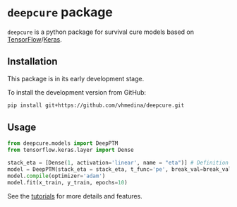 # `deepcure` package

`deepcure` is a python package for survival cure models based on [TensorFlow](https://www.tensorflow.org/)/[Keras](https://keras.io/).

## Installation

This package is in its early development stage.

To install the development version from GitHub:
```bash
pip install git+https://github.com/vhmedina/deepcure.git
```

## Usage

```python
from deepcure.models import DeepPTM
from tensorflow.keras.layer import Dense

stack_eta = [Dense(1, activation='linear', name = "eta")] # Definition of the stack of layers for eta in promotion time cure model
model = DeepPTM(stack_eta = stack_eta, t_func='pe', break_val=break_val) 
model.compile(optimizer='adam')
model.fit(x_train, y_train, epochs=10)
```

See the [tutorials](../master/tutorials) for more details and features.
